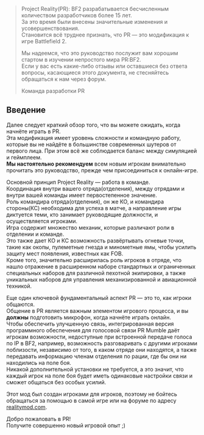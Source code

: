 > Project Reality(PR): BF2 разрабатывается бесчисленным количеством разработчиков более 15 лет.<br/>
> За это время были внесены значительные изменения и усовершенствования.<br/>
> Cтановится всё труднее признать, что PR — это модификация к игре Battlefield 2.
> 
> Мы надеемся, что это руководство послужит вам хорошим стартом в изучении непростого мира PR:BF2.<br/>
> Если у вас есть какие-либо отзывы или оставшиеся без ответа вопросы, касающиеся этого документа, не стесняйтесь обращаться к нам через форум.
>
> Команда разработки PR

## Введение

Далее следует краткий обзор того, что вы можете ожидать, когда начнёте играть в PR.<br/>
Эта модификация имеет уровень сложности и командную работу, которые вы не найдёте в большинстве современных шутеров от первого лица. При этом всё же соблюдается баланс между симуляцией и геймплеем.<br/>
**Мы настоятельно рекомендуем** всем новым игрокам внимательно прочитать это руководство, прежде чем присоединиться к онлайн-игре.

Основной принцип Project Reality — работа в команде.<br/>
Координация внутри вашего отряда(отделения), между отрядами и внутри вашей команды имеет первостепенное значение.<br/>
Роль командира отряда(отделения), он же КО, и командира стороны(КС) необходима для успеха в матче, а направление игры диктуется теми, кто занимает руководящие должности, и осуществляется игроками.<br/>
Игра содержит множество механик, которые различают роли в отделении и команде.<br/>
Это также дает КО и КС возможность развёртывать огневые точки, такие как окопы, пулеметные гнезда и минометные ямы, чтобы усилить защиту мест появления, известных как FOB.<br/>
Кроме того, значительно расширилась роль игроков в отряде, что нашло отражение в расширенном наборе стандартных и ограниченных специальных наборов для различной пехотной экипировки, а также уникальных наборов для управления механизированной и авиационной техникой.

Еще один ключевой фундаментальный аспект PR — это то, как игроки общаются.<br/>
Общение в PR является важным элементом игрового процесса, и вы **должны** подготовить микрофон, когда начнёте играть онлайн.<br/>
Чтобы обеспечить улучшенную связь, интегрированная версия программного обеспечения для голосовой связи PR Mumble даёт игрокам возможности, недоступные при встроенной передаче голоса по IP в BF2, например, возможность разговаривать с другими игроками поблизости, независимо от того, в каком отряде они находятся, а также передавать информацию членам отделения по рации, где бы они ни находились на поле боя.<br/>
Никакой дополнительной установки не требуется, а это значит, что каждый игрок на поле боя будет иметь одинаковые настройки связи и сможет общаться без особых усилий.<br/>

Этот мод был создан игроками для игроков, поэтому не бойтесь обращаться за помощью в самой игре или на форуме по адресу [realitymod.com](https://www.realitymod.com/forum/forumdisplay.php?f=27).

Добро пожаловать в PR!<br/>
Получите совершенно новый игровой опыт ;)
